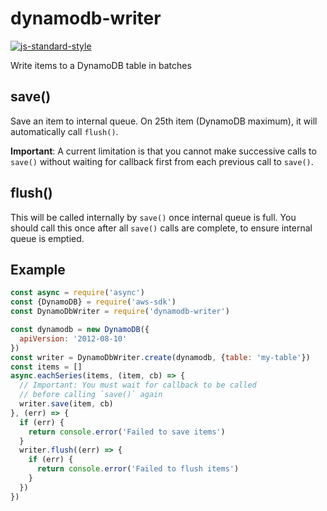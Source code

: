 # dynamodb-writer
[![js-standard-style][standard-image]][standard-url]

[standard-image]: https://img.shields.io/badge/code%20style-standard-brightgreen.svg
[standard-url]: http://standardjs.com/

Write items to a DynamoDB table in batches

## save()
Save an item to internal queue. On 25th item (DynamoDB maximum),
it will automatically call `flush()`.

**Important**: A current limitation is that you cannot make successive calls
to `save()` without waiting for callback first from each previous call to
`save()`.

## flush()
This will be called internally by `save()` once internal queue is full.
You should call this once after all `save()` calls are complete, to ensure
internal queue is emptied.

## Example
```js
const async = require('async')
const {DynamoDB} = require('aws-sdk')
const DynamoDbWriter = require('dynamodb-writer')

const dynamodb = new DynamoDB({
  apiVersion: '2012-08-10'
})
const writer = DynamoDbWriter.create(dynamodb, {table: 'my-table'})
const items = []
async.eachSeries(items, (item, cb) => {
  // Important: You must wait for callback to be called
  // before calling `save()` again
  writer.save(item, cb)
}, (err) => {
  if (err) {
    return console.error('Failed to save items')
  }
  writer.flush((err) => {
    if (err) {
      return console.error('Failed to flush items')
    }
  })
})
```
